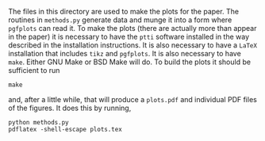 
The files in this directory are used to make the plots for the paper. The
routines in `methods.py` generate data and munge it into a form where 
`pgfplots` can read it. To make the plots (there are actually more than
appear in the paper) it is necessary to have the `ptti` software installed
in the way described in the installation instructions. It is also necessary
to have a `LaTeX` installation that includes `tikz` and `pgfplots`. It is
also necessary to have `make`. Either GNU Make or BSD Make will do. To
build the plots it should be sufficient to run

    make

and, after a little while, that will produce a `plots.pdf` and individual
PDF files of the figures. It does this by running,

    python methods.py
    pdflatex -shell-escape plots.tex

